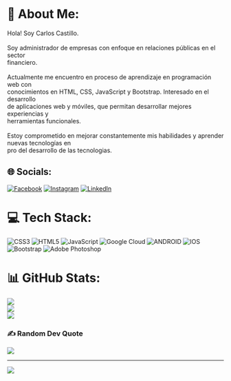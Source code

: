 # 💫 About Me:
Hola! Soy Carlos Castillo.<br><br>Soy administrador de empresas con enfoque en relaciones públicas en el sector<br>financiero.<br><br>Actualmente me encuentro en proceso de  aprendizaje en  programación web con <br>conocimientos en HTML, CSS, JavaScript y Bootstrap. Interesado en el desarrollo <br>de aplicaciones web y móviles, que permitan desarrollar mejores experiencias y <br>herramientas funcionales. <br><br>Estoy comprometido en mejorar constantemente mis habilidades y aprender nuevas tecnologías en<br>pro del desarrollo de las tecnologias.<br>


## 🌐 Socials:
[![Facebook](https://img.shields.io/badge/Facebook-%231877F2.svg?logo=Facebook&logoColor=white)](https://facebook.com/https://www.facebook.com/karlos.castillo2) [![Instagram](https://img.shields.io/badge/Instagram-%23E4405F.svg?logo=Instagram&logoColor=white)](https://instagram.com/https://www.instagram.com/mr.carloscastillo26/) [![LinkedIn](https://img.shields.io/badge/LinkedIn-%230077B5.svg?logo=linkedin&logoColor=white)](https://linkedin.com/in/https://www.linkedin.com/in/carloscastillot/) 

# 💻 Tech Stack:
![CSS3](https://img.shields.io/badge/css3-%231572B6.svg?style=plastic&logo=css3&logoColor=white) ![HTML5](https://img.shields.io/badge/html5-%23E34F26.svg?style=plastic&logo=html5&logoColor=white) ![JavaScript](https://img.shields.io/badge/javascript-%23323330.svg?style=plastic&logo=javascript&logoColor=%23F7DF1E) ![Google Cloud](https://img.shields.io/badge/Google%20Cloud-%234285F4.svg?style=plastic&logo=google-cloud&logoColor=white) ![ANDROID](https://img.shields.io/badge/android-%2320232a.svg?style=plastic&logo=android&logoColor=%a4c639) ![IOS](https://img.shields.io/badge/IOS-%2320232a.svg?style=plastic&logo=apple&logoColor=white) ![Bootstrap](https://img.shields.io/badge/bootstrap-%23563D7C.svg?style=plastic&logo=bootstrap&logoColor=white) ![Adobe Photoshop](https://img.shields.io/badge/adobephotoshop-%2331A8FF.svg?style=plastic&logo=adobephotoshop&logoColor=white)
# 📊 GitHub Stats:
![](https://github-readme-stats.vercel.app/api?username=Carloscasti90&theme=swift&hide_border=false&include_all_commits=false&count_private=false)<br/>
![](https://github-readme-streak-stats.herokuapp.com/?user=Carloscasti90&theme=swift&hide_border=false)<br/>
![](https://github-readme-stats.vercel.app/api/top-langs/?username=Carloscasti90&theme=swift&hide_border=false&include_all_commits=false&count_private=false&layout=compact)

### ✍️ Random Dev Quote
![](https://quotes-github-readme.vercel.app/api?type=horizontal&theme=tokyonight)

---
[![](https://visitcount.itsvg.in/api?id=Carloscasti90&icon=0&color=3)](https://visitcount.itsvg.in)

<!-- Proudly created with GPRM ( https://gprm.itsvg.in ) -->
